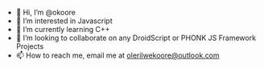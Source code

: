 - 👋 Hi, I’m @okoore
- 👀 I’m interested in Javascript 
- 🌱 I’m currently learning C++
- 💞️ I’m looking to collaborate on 
   any DroidScript or PHONK JS Framework
   Projects
- 📫 How to reach me, email me at
  olerilwekoore@outlook.com

<!---
okoore/okoore is a ✨ special ✨ repository because its `README.md` (this file) appears on your GitHub profile.
You can click the Preview link to take a look at your changes.
--->
